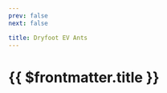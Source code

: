 ```yaml
---
prev: false
next: false

title: Dryfoot EV Ants
---
```


# {{ $frontmatter.title }}

<MyImageComponent image="maps/dryfoot-ev-ants.png" :alt="$frontmatter.title + ' Map'" />
